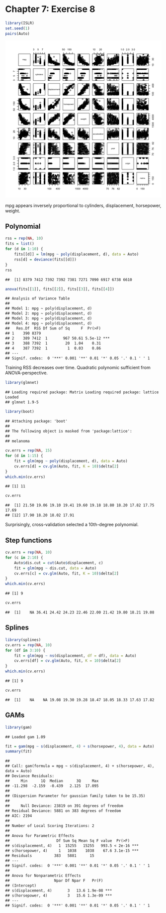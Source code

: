 Chapter 7: Exercise 8
=====================


```r
library(ISLR)
set.seed(1)
pairs(Auto)
```

![plot of chunk 8.1](figure/8_1.png) 

mpg appears inversely proportional to cylinders, displacement, horsepower,
weight.

## Polynomial

```r
rss = rep(NA, 10)
fits = list()
for (d in 1:10) {
    fits[[d]] = lm(mpg ~ poly(displacement, d), data = Auto)
    rss[d] = deviance(fits[[d]])
}
rss
```

```
##  [1] 8379 7412 7392 7392 7381 7271 7090 6917 6738 6610
```

```r
anova(fits[[1]], fits[[2]], fits[[3]], fits[[4]])
```

```
## Analysis of Variance Table
## 
## Model 1: mpg ~ poly(displacement, d)
## Model 2: mpg ~ poly(displacement, d)
## Model 3: mpg ~ poly(displacement, d)
## Model 4: mpg ~ poly(displacement, d)
##   Res.Df  RSS Df Sum of Sq     F  Pr(>F)    
## 1    390 8379                               
## 2    389 7412  1       967 50.61 5.5e-12 ***
## 3    388 7392  1        20  1.04    0.31    
## 4    387 7392  1         1  0.03    0.86    
## ---
## Signif. codes:  0 '***' 0.001 '**' 0.01 '*' 0.05 '.' 0.1 ' ' 1
```

Training RSS decreases over time. Quadratic polynomic sufficient from
ANOVA-perspective.


```r
library(glmnet)
```

```
## Loading required package: Matrix Loading required package: lattice Loaded
## glmnet 1.9-5
```

```r
library(boot)
```

```
## Attaching package: 'boot'
## 
## The following object is masked from 'package:lattice':
## 
## melanoma
```

```r
cv.errs = rep(NA, 15)
for (d in 1:15) {
    fit = glm(mpg ~ poly(displacement, d), data = Auto)
    cv.errs[d] = cv.glm(Auto, fit, K = 10)$delta[2]
}
which.min(cv.errs)
```

```
## [1] 11
```

```r
cv.errs
```

```
##  [1] 21.50 19.06 19.10 19.41 19.60 19.18 18.80 18.20 17.82 17.75 17.69
## [12] 17.90 18.20 18.02 17.91
```

Surprisingly, cross-validation selected a 10th-degree polynomial.

## Step functions

```r
cv.errs = rep(NA, 10)
for (c in 2:10) {
    Auto$dis.cut = cut(Auto$displacement, c)
    fit = glm(mpg ~ dis.cut, data = Auto)
    cv.errs[c] = cv.glm(Auto, fit, K = 10)$delta[2]
}
which.min(cv.errs)
```

```
## [1] 9
```

```r
cv.errs
```

```
##  [1]    NA 36.41 24.42 24.23 22.46 22.00 21.42 19.80 18.21 19.08
```


## Splines

```r
library(splines)
cv.errs = rep(NA, 10)
for (df in 3:10) {
    fit = glm(mpg ~ ns(displacement, df = df), data = Auto)
    cv.errs[df] = cv.glm(Auto, fit, K = 10)$delta[2]
}
which.min(cv.errs)
```

```
## [1] 9
```

```r
cv.errs
```

```
##  [1]    NA    NA 19.08 19.30 19.28 18.47 18.05 18.33 17.63 17.82
```


## GAMs

```r
library(gam)
```

```
## Loaded gam 1.09
```

```r
fit = gam(mpg ~ s(displacement, 4) + s(horsepower, 4), data = Auto)
summary(fit)
```

```
## 
## Call: gam(formula = mpg ~ s(displacement, 4) + s(horsepower, 4), data = Auto)
## Deviance Residuals:
##     Min      1Q  Median      3Q     Max 
## -11.298  -2.159  -0.439   2.125  17.095 
## 
## (Dispersion Parameter for gaussian family taken to be 15.35)
## 
##     Null Deviance: 23819 on 391 degrees of freedom
## Residual Deviance: 5881 on 383 degrees of freedom
## AIC: 2194 
## 
## Number of Local Scoring Iterations: 2 
## 
## Anova for Parametric Effects
##                     Df Sum Sq Mean Sq F value  Pr(>F)    
## s(displacement, 4)   1  15255   15255   993.5 < 2e-16 ***
## s(horsepower, 4)     1   1038    1038    67.6 3.1e-15 ***
## Residuals          383   5881      15                    
## ---
## Signif. codes:  0 '***' 0.001 '**' 0.01 '*' 0.05 '.' 0.1 ' ' 1
## 
## Anova for Nonparametric Effects
##                    Npar Df Npar F   Pr(F)    
## (Intercept)                                  
## s(displacement, 4)       3   13.6 1.9e-08 ***
## s(horsepower, 4)         3   15.6 1.3e-09 ***
## ---
## Signif. codes:  0 '***' 0.001 '**' 0.01 '*' 0.05 '.' 0.1 ' ' 1
```

